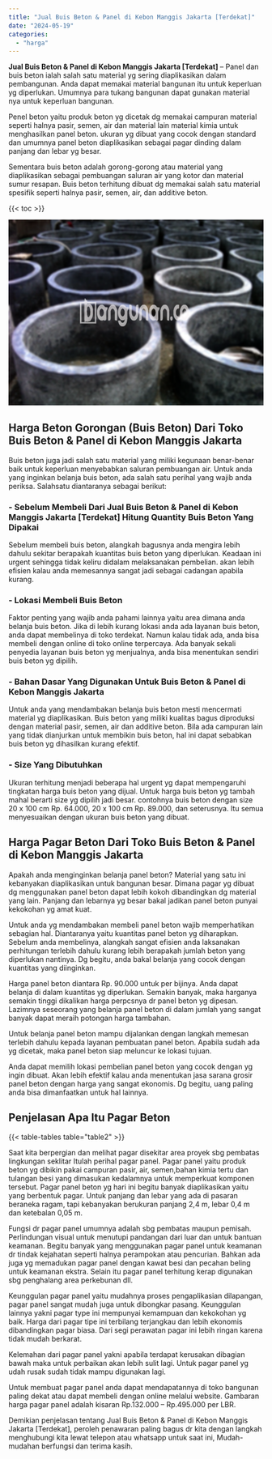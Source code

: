 ```yaml
---
title: "Jual Buis Beton & Panel di Kebon Manggis Jakarta [Terdekat]"
date: "2024-05-19"
categories: 
  - "harga"
---
```


**Jual Buis Beton & Panel di Kebon Manggis Jakarta \[Terdekat\]** – Panel dan buis beton ialah salah satu material yg sering diaplikasikan dalam pembangunan. Anda dapat memakai material bangunan itu untuk keperluan yg diperlukan. Umumnya para tukang bangunan dapat gunakan material nya untuk keperluan bangunan.

Penel beton yaitu produk beton yg dicetak dg memakai campuran material seperti halnya pasir, semen, air dan material lain material kimia untuk menghasilkan panel beton. ukuran yg dibuat yang cocok dengan standard dan umumnya panel beton diaplikasikan sebagai pagar dinding dalam panjang dan lebar yg besar.

Sementara buis beton adalah gorong-gorong atau material yang diaplikasikan sebagai pembuangan saluran air yang kotor dan material sumur resapan. Buis beton terhitung dibuat dg memakai salah satu material spesifik seperti halnya pasir, semen, air, dan additive beton.

{{< toc >}}

![Jual Buis Beton & Panel di Kebon Manggis Jakarta [Terdekat]](/images/jual-panel-buis-beton-murah-12.png)

## Harga Beton Gorongan (Buis Beton) Dari Toko Buis Beton & Panel di Kebon Manggis Jakarta

Buis beton juga jadi salah satu material yang miliki kegunaan benar-benar baik untuk keperluan menyebabkan saluran pembuangan air. Untuk anda yang inginkan belanja buis beton, ada salah satu perihal yang wajib anda periksa. Salahsatu diantaranya sebagai berikut:

### \- Sebelum Membeli Dari Jual Buis Beton & Panel di Kebon Manggis Jakarta \[Terdekat\] Hitung Quantity Buis Beton Yang Dipakai

Sebelum membeli buis beton, alangkah bagusnya anda mengira lebih dahulu sekitar berapakah kuantitas buis beton yang diperlukan. Keadaan ini urgent sehingga tidak keliru didalam melaksanakan pembelian. akan lebih efisien kalau anda memesannya sangat jadi sebagai cadangan apabila kurang.

### \- Lokasi Membeli Buis Beton

Faktor penting yang wajib anda pahami lainnya yaitu area dimana anda belanja buis beton. Jika di lebih kurang lokasi anda ada layanan buis beton, anda dapat membelinya di toko terdekat. Namun kalau tidak ada, anda bisa membeli dengan online di toko online terpercaya. Ada banyak sekali penyedia layanan buis beton yg menjualnya, anda bisa menentukan sendiri buis beton yg dipilih.

### \- Bahan Dasar Yang Digunakan Untuk Buis Beton & Panel di Kebon Manggis Jakarta

Untuk anda yang mendambakan belanja buis beton mesti mencermati material yg diaplikasikan. Buis beton yang miliki kualitas bagus diproduksi dengan material pasir, semen, air dan additive beton. Bila ada campuran lain yang tidak dianjurkan untuk membikin buis beton, hal ini dapat sebabkan buis beton yg dihasilkan kurang efektif.

### \- Size Yang Dibutuhkan

Ukuran terhitung menjadi beberapa hal urgent yg dapat mempengaruhi tingkatan harga buis beton yang dijual. Untuk harga buis beton yg tambah mahal berarti size yg dipilih jadi besar. contohnya buis beton dengan size 20 x 100 cm Rp. 64.000, 20 x 100 cm Rp. 89.000, dan seterusnya. Itu semua menyesuaikan dengan ukuran buis beton yang dibuat.

## Harga Pagar Beton Dari Toko Buis Beton & Panel di Kebon Manggis Jakarta

Apakah anda menginginkan belanja panel beton? Material yang satu ini kebanyakan diaplikasikan untuk bangunan besar. Dimana pagar yg dibuat dg menggunakan panel beton dapat lebih kokoh dibandingkan dg material yang lain. Panjang dan lebarnya yg besar bakal jadikan panel beton punyai kekokohan yg amat kuat.

Untuk anda yg mendambakan membeli panel beton wajib memperhatikan sebagian hal. Diantaranya yaitu kuantitas panel beton yg diharapkan. Sebelum anda membelinya, alangkah sangat efisien anda laksanakan perhitungan terlebih dahulu kurang lebih berapakah jumlah beton yang diperlukan nantinya. Dg begitu, anda bakal belanja yang cocok dengan kuantitas yang diinginkan.

Harga panel beton diantara Rp. 90.000 untuk per bijinya. Anda dapat belanja di dalam kuantitas yg diperlukan. Semakin banyak, maka harganya semakin tinggi dikalikan harga perpcsnya dr panel beton yg dipesan. Lazimnya seseorang yang belanja panel beton di dalam jumlah yang sangat banyak dapat meraih potongan harga tambahan.

Untuk belanja panel beton mampu dijalankan dengan langkah memesan terlebih dahulu kepada layanan pembuatan panel beton. Apabila sudah ada yg dicetak, maka panel beton siap meluncur ke lokasi tujuan.

Anda dapat memilih lokasi pembelian panel beton yang cocok dengan yg ingin dibuat. Akan lebih efektif kalau anda menentukan jasa sarana grosir panel beton dengan harga yang sangat ekonomis. Dg begitu, uang paling anda bisa dimanfaatkan untuk hal lainnya.

## Penjelasan Apa Itu Pagar Beton

{{< table-tables table="table2" >}}

Saat kita berpergian dan melihat pagar disekitar area proyek sbg pembatas lingkungan seklitar Itulah perihal pagar panel. Pagar panel yaitu produk beton yg dibikin pakai campuran pasir, air, semen,bahan kimia tertu dan tulangan besi yang dimasukan kedalamnya untuk memperkuat komponen tersebut. Pagar panel beton yg hari ini begitu banyak diaplikasikan yaitu yang berbentuk pagar. Untuk panjang dan lebar yang ada di pasaran beraneka ragam, tapi kebanyakan berukuran panjang 2,4 m, lebar 0,4 m dan ketebalan 0,05 m.

Fungsi dr pagar panel umumnya adalah sbg pembatas maupun pemisah. Perlindungan visual untuk menutupi pandangan dari luar dan untuk bantuan keamanan. Begitu banyak yang menggunakan pagar panel untuk keamanan dr tindak kejahatan seperti halnya perampokan atau pencurian. Bahkan ada juga yg memadukan pagar panel dengan kawat besi dan pecahan beling untuk keamanan ekstra. Selain itu pagar panel terhitung kerap digunakan sbg penghalang area perkebunan dll.

Keunggulan pagar panel yaitu mudahnya proses pengaplikasian dilapangan, pagar panel sangat mudah juga untuk dibongkar pasang. Keunggulan lainnya yakni pagar type ini mempunyai kemampuan dan kekokohan yg baik. Harga dari pagar tipe ini terbilang terjangkau dan lebih ekonomis dibandingkan pagar biasa. Dari segi perawatan pagar ini lebih ringan karena tidak mudah berkarat.

Kelemahan dari pagar panel yakni apabila terdapat kerusakan dibagian bawah maka untuk perbaikan akan lebih sulit lagi. Untuk pagar panel yg udah rusak sudah tidak mampu digunakan lagi.

Untuk membuat pagar panel anda dapat mendapatannya di toko bangunan paling dekat atau dapat membeli dengan online melalui website. Gambaran harga pagar panel adalah kisaran Rp.132.000 – Rp.495.000 per LBR.

Demikian penjelasan tentang Jual Buis Beton & Panel di Kebon Manggis Jakarta \[Terdekat\], peroleh penawaran paling bagus dr kita dengan langkah menghubungi kita lewat telepon atau whatsapp untuk saat ini, Mudah-mudahan berfungsi dan terima kasih.
